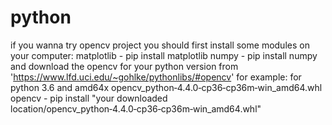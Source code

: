 # python
if you wanna try opencv project you should first install some modules on your computer:
matplotlib - pip install matplotlib
numpy - pip install numpy
and download the opencv for your python version from 'https://www.lfd.uci.edu/~gohlke/pythonlibs/#opencv' for example:
for python 3.6 and amd64x opencv_python‑4.4.0‑cp36‑cp36m‑win_amd64.whl
opencv - pip install "your downloaded location/opencv_python‑4.4.0‑cp36‑cp36m‑win_amd64.whl"
